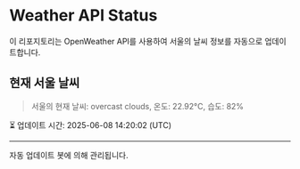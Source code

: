 
# Weather API Status

이 리포지토리는 OpenWeather API를 사용하여 서울의 날씨 정보를 자동으로 업데이트합니다.

## 현재 서울 날씨
> 서울의 현재 날씨: overcast clouds, 온도: 22.92°C, 습도: 82%

⏳ 업데이트 시간: 2025-06-08 14:20:02 (UTC)

---
자동 업데이트 봇에 의해 관리됩니다.
